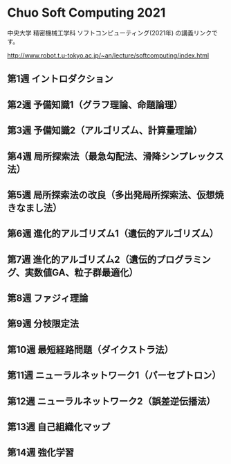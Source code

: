 # Chuo Soft Computing 2021

中央大学 精密機械工学科 ソフトコンピューティング(2021年) の講義リンクです。  

http://www.robot.t.u-tokyo.ac.jp/~an/lecture/softcomputing/index.html    


## 第1週 イントロダクション


## 第2週 予備知識1（グラフ理論、命題論理）


## 第3週 予備知識2（アルゴリズム、計算量理論）


## 第4週 局所探索法（最急勾配法、滑降シンプレックス法）


## 第5週 局所探索法の改良（多出発局所探索法、仮想焼きなまし法）


## 第6週 進化的アルゴリズム1（遺伝的アルゴリズム）


## 第7週 進化的アルゴリズム2（遺伝的プログラミング、実数値GA、粒子群最適化）


## 第8週 ファジィ理論


## 第9週 分枝限定法


## 第10週 最短経路問題（ダイクストラ法）


## 第11週 ニューラルネットワーク1（パーセプトロン）


## 第12週 ニューラルネットワーク2（誤差逆伝播法）


## 第13週 自己組織化マップ


## 第14週 強化学習

